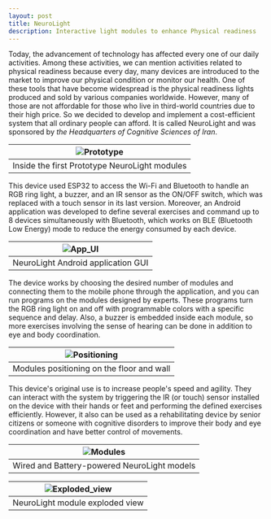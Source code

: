 ```yaml
---
layout: post
title: NeuroLight
description: Interactive light modules to enhance Physical readiness
---
```


Today, the advancement of technology has affected every one of our daily activities. Among these activities, we can mention activities related to physical readiness because every day, many devices are introduced to the market to improve our physical condition or monitor our health. One of these tools that have become widespread is the physical readiness lights produced and sold by various companies worldwide. However, many of those are not affordable for those who live in third-world countries due to their high price. So we decided to develop and implement a cost-efficient system that all ordinary people can afford. It is called NeuroLight and was sponsored by *the Headquarters of Cognitive Sciences of Iran*.

|![Prototype](https://alireza-kargar.github.io/assets/neurolight/prototype.png)|
|:-:|
|Inside the first Prototype NeuroLight modules|


This device used ESP32 to access the Wi-Fi and Bluetooth to handle an RGB ring light, a buzzer, and an IR sensor as the ON/OFF switch, which was replaced with a touch sensor in its last version. Moreover, an Android application was developed to define several exercises and command up to 8 devices simultaneously with Bluetooth, which works on BLE (Bluetooth Low Energy) mode to reduce the energy consumed by each device.


|![App_UI](https://alireza-kargar.github.io/assets/neurolight/App_UI.png)|
|:-:|
|NeuroLight Android application GUI|


The device works by choosing the desired number of modules and connecting them to the mobile phone through the application, and you can run programs on the modules designed by experts. These programs turn the RGB ring light on and off with programmable colors with a specific sequence and delay. Also, a buzzer is embedded inside each module, so more exercises involving the sense of hearing can be done in addition to eye and body coordination.

|![Positioning](https://alireza-kargar.github.io/assets/neurolight/positioning.PNG)|
|:-:|
|Modules positioning on the floor and wall|

This device's original use is to increase people's speed and agility. They can interact with the system by triggering the IR (or touch) sensor installed on the device with their hands or feet and performing the defined exercises efficiently. However, it also can be used as a rehabilitating device by senior citizens or someone with cognitive disorders to improve their body and eye coordination and have better control of movements.

|![Modules](https://alireza-kargar.github.io/assets/neurolight/modules.png)|
|:-:|
|Wired and Battery-powered NeuroLight models|

|![Exploded_view](https://alireza-kargar.github.io/assets/neurolight/exploded_view.gif)|
|:-:|
|NeuroLight module exploded view|
